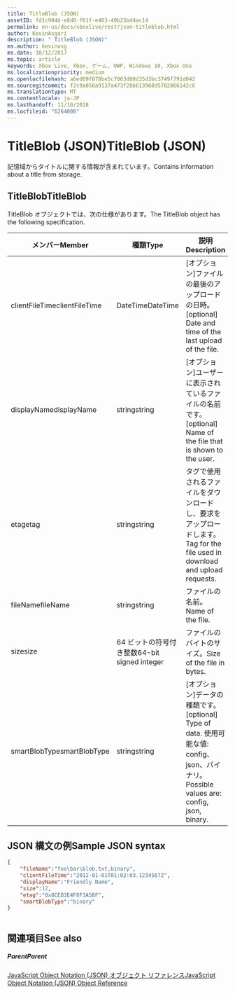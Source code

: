 ```yaml
---
title: TitleBlob (JSON)
assetID: fd1c904d-e8d0-f61f-e403-40b25bd4ac14
permalink: en-us/docs/xboxlive/rest/json-titleblob.html
author: KevinAsgari
description: " TitleBlob (JSON)"
ms.author: kevinasg
ms.date: 10/12/2017
ms.topic: article
keywords: Xbox Live, Xbox, ゲーム, UWP, Windows 10, Xbox One
ms.localizationpriority: medium
ms.openlocfilehash: a6ed09f078be5c7063d00d35d3bc3749f791d042
ms.sourcegitcommit: f2c9a050a9137a473f28b613968d5782866142c6
ms.translationtype: MT
ms.contentlocale: ja-JP
ms.lasthandoff: 11/10/2018
ms.locfileid: "6264008"
---
```

# <a name="titleblob-json"></a><span data-ttu-id="1e434-104">TitleBlob (JSON)</span><span class="sxs-lookup"><span data-stu-id="1e434-104">TitleBlob (JSON)</span></span>
<span data-ttu-id="1e434-105">記憶域からタイトルに関する情報が含まれています。</span><span class="sxs-lookup"><span data-stu-id="1e434-105">Contains information about a title from storage.</span></span> 
<a id="ID4EP"></a>

 
## <a name="titleblob"></a><span data-ttu-id="1e434-106">TitleBlob</span><span class="sxs-lookup"><span data-stu-id="1e434-106">TitleBlob</span></span>
 
<span data-ttu-id="1e434-107">TitleBlob オブジェクトでは、次の仕様があります。</span><span class="sxs-lookup"><span data-stu-id="1e434-107">The TitleBlob object has the following specification.</span></span>
 
| <span data-ttu-id="1e434-108">メンバー</span><span class="sxs-lookup"><span data-stu-id="1e434-108">Member</span></span>| <span data-ttu-id="1e434-109">種類</span><span class="sxs-lookup"><span data-stu-id="1e434-109">Type</span></span>| <span data-ttu-id="1e434-110">説明</span><span class="sxs-lookup"><span data-stu-id="1e434-110">Description</span></span>| 
| --- | --- | --- | 
| <span data-ttu-id="1e434-111">clientFileTime</span><span class="sxs-lookup"><span data-stu-id="1e434-111">clientFileTime</span></span>| <span data-ttu-id="1e434-112">DateTime</span><span class="sxs-lookup"><span data-stu-id="1e434-112">DateTime</span></span>| <span data-ttu-id="1e434-113">[オプション]ファイルの最後のアップロードの日時。</span><span class="sxs-lookup"><span data-stu-id="1e434-113">[optional] Date and time of the last upload of the file.</span></span>| 
| <span data-ttu-id="1e434-114">displayName</span><span class="sxs-lookup"><span data-stu-id="1e434-114">displayName</span></span>| <span data-ttu-id="1e434-115">string</span><span class="sxs-lookup"><span data-stu-id="1e434-115">string</span></span>| <span data-ttu-id="1e434-116">[オプション]ユーザーに表示されているファイルの名前です。</span><span class="sxs-lookup"><span data-stu-id="1e434-116">[optional] Name of the file that is shown to the user.</span></span>| 
| <span data-ttu-id="1e434-117">etag</span><span class="sxs-lookup"><span data-stu-id="1e434-117">etag</span></span>| <span data-ttu-id="1e434-118">string</span><span class="sxs-lookup"><span data-stu-id="1e434-118">string</span></span>| <span data-ttu-id="1e434-119">タグで使用されるファイルをダウンロードし、要求をアップロードします。</span><span class="sxs-lookup"><span data-stu-id="1e434-119">Tag for the file used in download and upload requests.</span></span>| 
| <span data-ttu-id="1e434-120">fileName</span><span class="sxs-lookup"><span data-stu-id="1e434-120">fileName</span></span>| <span data-ttu-id="1e434-121">string</span><span class="sxs-lookup"><span data-stu-id="1e434-121">string</span></span>| <span data-ttu-id="1e434-122">ファイルの名前。</span><span class="sxs-lookup"><span data-stu-id="1e434-122">Name of the file.</span></span>| 
| <span data-ttu-id="1e434-123">size</span><span class="sxs-lookup"><span data-stu-id="1e434-123">size</span></span>| <span data-ttu-id="1e434-124">64 ビットの符号付き整数</span><span class="sxs-lookup"><span data-stu-id="1e434-124">64-bit signed integer</span></span>| <span data-ttu-id="1e434-125">ファイルのバイトのサイズ。</span><span class="sxs-lookup"><span data-stu-id="1e434-125">Size of the file in bytes.</span></span>| 
| <span data-ttu-id="1e434-126">smartBlobType</span><span class="sxs-lookup"><span data-stu-id="1e434-126">smartBlobType</span></span>| <span data-ttu-id="1e434-127">string</span><span class="sxs-lookup"><span data-stu-id="1e434-127">string</span></span>| <span data-ttu-id="1e434-128">[オプション]データの種類です。</span><span class="sxs-lookup"><span data-stu-id="1e434-128">[optional] Type of data.</span></span> <span data-ttu-id="1e434-129">使用可能な値: config、json、バイナリ。</span><span class="sxs-lookup"><span data-stu-id="1e434-129">Possible values are: config, json, binary.</span></span>| 
  
<a id="ID4E6C"></a>

 
## <a name="sample-json-syntax"></a><span data-ttu-id="1e434-130">JSON 構文の例</span><span class="sxs-lookup"><span data-stu-id="1e434-130">Sample JSON syntax</span></span>
 

```json
{
    "fileName":"foo\bar\blob.txt,binary",
    "clientFileTime":"2012-01-01T01:02:03.1234567Z",
    "displayName":"Friendly Name",
    "size":12,
    "etag":"0x8CEB3E4F8F3A5BF",
    "smartBlobType":"binary"
}
      
```

  
<a id="ID4EID"></a>

 
## <a name="see-also"></a><span data-ttu-id="1e434-131">関連項目</span><span class="sxs-lookup"><span data-stu-id="1e434-131">See also</span></span>
 
<a id="ID4EKD"></a>

 
##### <a name="parent"></a><span data-ttu-id="1e434-132">Parent</span><span class="sxs-lookup"><span data-stu-id="1e434-132">Parent</span></span> 

[<span data-ttu-id="1e434-133">JavaScript Object Notation (JSON) オブジェクト リファレンス</span><span class="sxs-lookup"><span data-stu-id="1e434-133">JavaScript Object Notation (JSON) Object Reference</span></span>](atoc-xboxlivews-reference-json.md)

   